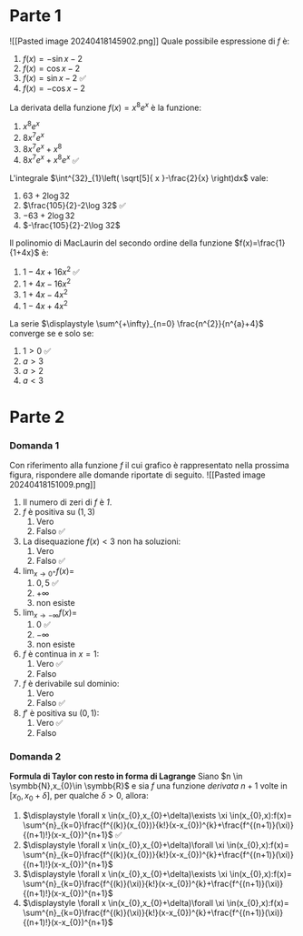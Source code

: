 # Parte 1
![[Pasted image 20240418145902.png]]
Quale possibile espressione di $f$ è:
1. $f(x)=-\sin x-2$
2. $f(x)=\cos x-2$
3. $f(x)=\sin x-2$ ✅
4. $f(x)=-\cos x-2$

La derivata della funzione $f(x)=x^{8}e^{x}$ è la funzione:
1. $x^{8}e^{x}$
2. $8x^{7}e^{x}$
3. $8x^{7}e^{x}+x^{8}$
4. $8x^{7}e^{x}+x^{8}e^{x}$ ✅

L'integrale $\int^{32}_{1}\left( \sqrt[5]{ x }-\frac{2}{x} \right)dx$ vale:
1. $63+2\log 32$
2. $\frac{105}{2}-2\log 32$ ✅
3. $-63+2\log 32$
4. $-\frac{105}{2}-2\log 32$

Il polinomio di MacLaurin del secondo ordine della funzione $f(x)=\frac{1}{1+4x}$ è:
1. $1-4x+16x^{2}$ ✅
2. $1+4x-16x^{2}$
3. $1+4x-4x^{2}$
4. $1-4x+4x^{2}$

La serie $\displaystyle \sum^{+\infty}_{n=0} \frac{n^{2}}{n^{a}+4}$ converge se e solo se:
1. $1>0$ ✅
2. $a>3$
3. $a>2$
4. $a<3$
# Parte 2
### Domanda 1
Con riferimento alla funzione $f$ il cui grafico è rappresentato nella prossima figura, rispondere alle domande riportate di seguito.
![[Pasted image 20240418151009.png]]
1. Il numero di zeri di $f$ è *1*.
2. $f$ è positiva su $(1,3)$
	1. Vero
	2. Falso ✅
3. La disequazione $f(x)<3$ non ha soluzioni:
	1. Vero
	2. Falso ✅
4. $\displaystyle\lim_{ x \to 0^{+} }f(x)=$
	1. $0,5$ ✅
	2. $+\infty$
	3. non esiste
5. $\displaystyle \lim_{ x \to -\infty }f(x)=$
	1. $0$ ✅
	2. $-\infty$
	3. non esiste
6. $f$ è continua in $x=1$:
	1. Vero ✅
	2. Falso
7. $f$ è derivabile sul dominio:
	1. Vero
	2. Falso ✅
8. $f'$ è positiva su $(0,1)$:
	1. Vero ✅
	2. Falso
### Domanda 2
**Formula di Taylor con resto in forma di Lagrange**
Siano $n \in \symbb{N},x_{0}\in \symbb{R}$ e sia $f$ una funzione *derivata* $n+1$ volte in $[x_{0},x_{0}+\delta]$, per qualche $\delta>0$, allora:
1. $\displaystyle \forall x \in(x_{0},x_{0}+\delta)\exists \xi \in(x_{0},x):f(x)= \sum^{n}_{k=0}\frac{f^{(k)}(x_{0})}{k!}(x-x_{0})^{k}+\frac{f^{(n+1)}(\xi)}{(n+1)!}(x-x_{0})^{n+1}$ ✅
2. $\displaystyle \forall x \in(x_{0},x_{0}+\delta)\forall \xi \in(x_{0},x):f(x)= \sum^{n}_{k=0}\frac{f^{(k)}(x_{0})}{k!}(x-x_{0})^{k}+\frac{f^{(n+1)}(\xi)}{(n+1)!}(x-x_{0})^{n+1}$
3. $\displaystyle \forall x \in(x_{0},x_{0}+\delta)\exists \xi \in(x_{0},x):f(x)= \sum^{n}_{k=0}\frac{f^{(k)}(\xi)}{k!}(x-x_{0})^{k}+\frac{f^{(n+1)}(\xi)}{(n+1)!}(x-x_{0})^{n+1}$
4. $\displaystyle \forall x \in(x_{0},x_{0}+\delta)\forall \xi \in(x_{0},x):f(x)= \sum^{n}_{k=0}\frac{f^{(k)}(\xi)}{k!}(x-x_{0})^{k}+\frac{f^{(n+1)}(\xi)}{(n+1)!}(x-x_{0})^{n+1}$



